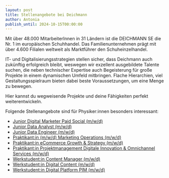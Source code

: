 ```yaml
---
layout: post
title: Stellenangebote bei Deichmann 
author: Antonia
publish_until: 2024-10-15T00:00:00
---
```


Mit über 48.000 MitarbeiterInnen in 31 Ländern ist die DEICHMANN SE die Nr. 1 im europäischen Schuhhandel. Das Familienunternehmen prägt mit über 4.600 Filialen weltweit als Marktführer den Schuheinzelhandel.

IT- und Digitalisierungsstrategien stellen sicher, dass Deichmann auch zukünftig erfolgreich bleibt, weswegen wir exzellent ausgebildete Talente suchen, die neben technischer Expertise auch Begeisterung für große Projekte in einem dynamischen Umfeld mitbringen. Flache Hierarchien, viel Gestaltungsspielraum bieten dabei beste Voraussetzungen, um eine Menge zu bewegen. 

Hier kannst du wegweisende Projekte und deine Fähigkeiten perfekt weiterentwickeln. 

Folgende Stellenangebote sind für Physiker:innen besonders interessant: 

* [Junior Digital Marketer Paid Social (m/w/d)](https://www.deichmann-karriere.de/jobs/2024-22907/?_gl=1*1e0sgx3*_up*MQ..*_ga*OTYyODE5NDYwLjE3MTMxNzQxMzg.*_ga_74BHZ6JW9K*MTcxMzE3NDEzOC4xLjAuMTcxMzE3NDEzOC4wLjAuMA..)
* [Junior Data Analyst (m/w/d)](https://www.deichmann-karriere.de/jobs/2024-22829/?_gl=1*1e0sgx3*_up*MQ..*_ga*OTYyODE5NDYwLjE3MTMxNzQxMzg.*_ga_74BHZ6JW9K*MTcxMzE3NDEzOC4xLjAuMTcxMzE3NDEzOC4wLjAuMA..)
* [Junior Data Engineer (m/w/d)](https://www.deichmann-karriere.de/jobs/2024-22830/?_gl=1*1e0sgx3*_up*MQ..*_ga*OTYyODE5NDYwLjE3MTMxNzQxMzg.*_ga_74BHZ6JW9K*MTcxMzE3NDEzOC4xLjAuMTcxMzE3NDEzOC4wLjAuMA..)
* [Praktikant:in (m/w/d) Marketing Operations (m/w/d)](https://www.deichmann-karriere.de/jobs/2024-22911/?_gl=1*1e0sgx3*_up*MQ..*_ga*OTYyODE5NDYwLjE3MTMxNzQxMzg.*_ga_74BHZ6JW9K*MTcxMzE3NDEzOC4xLjAuMTcxMzE3NDEzOC4wLjAuMA..)
* [Praktikant:in eCommerce Growth & Strategy (m/w/d)](https://www.deichmann-karriere.de/jobs/2022-9845/?_gl=1*1jnl7da*_up*MQ..*_ga*OTYyODE5NDYwLjE3MTMxNzQxMzg.*_ga_74BHZ6JW9K*MTcxMzE3NDEzOC4xLjAuMTcxMzE3NDEzOC4wLjAuMA..)
* [Praktikant:in Projektmanagement Digitale Innovation & Omnichannel Services (m/w/d)](https://www.deichmann-karriere.de/jobs/2023-16771/?_gl=1*1jnl7da*_up*MQ..*_ga*OTYyODE5NDYwLjE3MTMxNzQxMzg.*_ga_74BHZ6JW9K*MTcxMzE3NDEzOC4xLjAuMTcxMzE3NDEzOC4wLjAuMA..)
* [Werkstudent:in Content Manager (m/w/d)](https://www.deichmann-karriere.de/jobs/2024-22838/?_gl=1*1e0sgx3*_up*MQ..*_ga*OTYyODE5NDYwLjE3MTMxNzQxMzg.*_ga_74BHZ6JW9K*MTcxMzE3NDEzOC4xLjAuMTcxMzE3NDEzOC4wLjAuMA..)
* [Werkstudent:in Digital Content (m/w/d)](https://www.deichmann-karriere.de/jobs/2024-22682/?_gl=1*1jnl7da*_up*MQ..*_ga*OTYyODE5NDYwLjE3MTMxNzQxMzg.*_ga_74BHZ6JW9K*MTcxMzE3NDEzOC4xLjAuMTcxMzE3NDEzOC4wLjAuMA..)
* [Werkstudent:in Digital Platform PIM (m/w/d)](https://www.deichmann-karriere.de/jobs/2023-17231/?_gl=1*1jnl7da*_up*MQ..*_ga*OTYyODE5NDYwLjE3MTMxNzQxMzg.*_ga_74BHZ6JW9K*MTcxMzE3NDEzOC4xLjAuMTcxMzE3NDEzOC4wLjAuMA..)
 